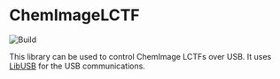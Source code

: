 # ChemImageLCTF

![Build](https://github.com/aklein53/ChemImageLCTF/workflows/Build/badge.svg)

This library can be used to control ChemImage LCTFs over USB. It uses [LibUSB](https://github.com/LibUsbDotNet/LibUsbDotNet) for the USB communications.